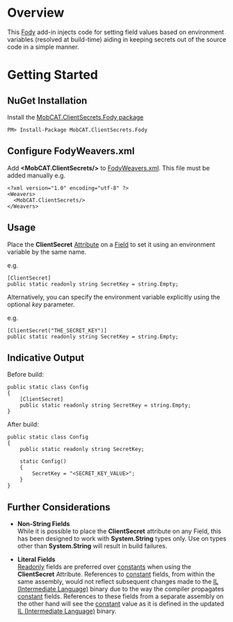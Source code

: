 # Overview
This [Fody](https://github.com/Fody/Fody/) add-in injects code for setting field values based on environment variables (resolved at build-time) aiding in keeping secrets out of the source code in a simple manner. 

# Getting Started

## NuGet Installation
Install the [MobCAT.ClientSecrets.Fody package](https://dotnetcst.visualstudio.com/MobCAT/_packaging?_a=package&feed=MobCAT-Internal&package=MobCAT.ClientSecrets.Fody&protocolType=NuGet
)

```
PM> Install-Package MobCAT.ClientSecrets.Fody
```

## Configure FodyWeavers.xml

Add **<MobCAT.ClientSecrets/>** to [FodyWeavers.xml](https://github.com/Fody/Fody#add-fodyweaversxml). This file must be added manually e.g.  

```
<?xml version="1.0" encoding="utf-8" ?>
<Weavers>
  <MobCAT.ClientSecrets/>
</Weavers>
```  

## Usage
Place the **ClientSecret** [Attribute](https://docs.microsoft.com/en-us/dotnet/csharp/programming-guide/concepts/attributes/#using-attributes) on a [Field](https://docs.microsoft.com/en-us/dotnet/csharp/programming-guide/classes-and-structs/fields) to set it using an environment variable by the same name.  

e.g.  

```
[ClientSecret]
public static readonly string SecretKey = string.Empty;
```

Alternatively, you can specify the environment variable explicitly using the optional *key* parameter.  

e.g.

```
[ClientSecret("THE_SECRET_KEY")]
public static readonly string SecretKey = string.Empty;
```

## Indicative Output
Before build:

```
public static class Config
{
    [ClientSecret]
    public static readonly string SecretKey = string.Empty;
}
```

After build:

```
public static class Config
{
    public static readonly string SecretKey;

    static Config()
    {
        SecretKey = "<SECRET_KEY_VALUE>";
    }
}
```

## Further Considerations

- **Non-String Fields**  
    While it is possible to place the **ClientSecret** attribute on any Field, this has been designed to work with **System.String** types only. Use on types other than **System.String** will result in build failures.  

- **Literal Fields**  
    [Readonly](https://docs.microsoft.com/en-us/dotnet/csharp/language-reference/keywords/readonly) fields are preferred over [constants](https://docs.microsoft.com/en-us/dotnet/csharp/language-reference/keywords/const) when using the **ClientSecret** Attribute. References to [constant](https://docs.microsoft.com/en-us/dotnet/csharp/language-reference/keywords/const) fields, from within the same assembly, would not reflect subsequent changes made to the [IL (Intermediate Language)](https://docs.microsoft.com/en-us/dotnet/standard/managed-code#intermediate-language--execution) binary due to the way the compiler propagates [constant](https://docs.microsoft.com/en-us/dotnet/csharp/language-reference/keywords/const) fields. References to these fields from a separate assembly on the other hand will see the [constant](https://docs.microsoft.com/en-us/dotnet/csharp/language-reference/keywords/const) value as it is defined in the updated [IL (Intermediate Language)](https://docs.microsoft.com/en-us/dotnet/standard/managed-code#intermediate-language--execution) binary.